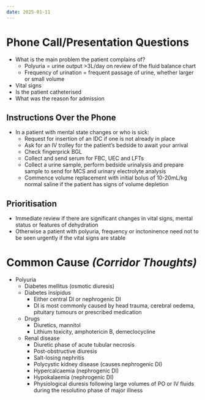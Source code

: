 ```yaml
---
date: 2025-01-11
---
```

# Phone Call/Presentation Questions
- What is the main problem the patient complains of?
	- Polyuria = urine output >3L/day on review of the fluid balance chart
	- Frequency of urination = frequent passage of urine, whether larger or small volume
- Vital signs
- Is the patient catheterised
- What was the reason for admission
## Instructions Over the Phone
- In a patient with mental state changes or who is sick:
	- Request for insertion of an IDC if one is not already in place
	- Ask for an IV trolley for the patient’s bedside to await your arrival
	- Check fingerprick BGL
	- Collect and send serum for FBC, UEC and LFTs
	- Collect a urine sample, perform bedside urinalysis and prepare sample to send for MCS and urinary electrolyte analysis
	- Commence volume replacement with initial bolus of 10-20mL/kg normal saline if the patient has signs of volume depletion
## Prioritisation
- Immediate review if there are significant changes in vital signs, mental status or features of dehydration
- Otherwise a patient with polyuria, frequency or inctoninence need not to be seen urgently if the vital signs are stable
# Common Cause *(Corridor Thoughts)*
- Polyuria
	- Diabetes mellitus (osmotic diuresis)
	- Diabetes insipidus
		- Either central DI or nephrogenic DI
		- DI is most commonly caused by head trauma, cerebral oedema, pituitary tumours or prescribed medication
	- Drugs
		- Diuretics, mannitol
		- Lithium toxicity, amphotericin B, demeclocycline
	- Renal disease
		- Diuretic phase of acute tubular necrosis
		- Post-obstructive diuresis
		- Salt-losing nephritis
		- Polycystic kidney disease (causes nephrogenic DI)
		- Hypercalcaemia (nephrogenic DI)
		- Hypokalaemia (nephrogenic DI)
		- Physiological diuresis following large volumes of PO or IV fluids during the resolutino phase of major illness
